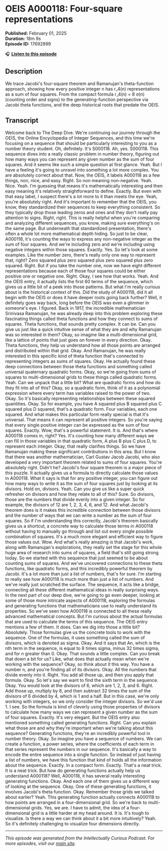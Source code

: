 # OEIS A000118: Four-square representations

**Published:** February 01, 2025  
**Duration:** 18m 9s  
**Episode ID:** 17692899

🎧 **[Listen to this episode](https://intellectuallycurious.buzzsprout.com/2529712/episodes/17692899-oeis-a000118-four-square-representations)**

## Description

We trace Jacobi's four-square theorem and Ramanujan's theta-function approach, showing how every positive integer n has r_4(n) representations as a sum of four squares. From the compact formula r_4(n) = 8 σ(n) (counting order and signs) to the generating-function perspective via Jacobi theta functions, and the deep historical roots that predate the OEIS.

## Transcript

Welcome back to The Deep Dive. We're continuing our journey through the OEIS, the Online Encyclopedia of Integer Sequences, and this time we're focusing on a sequence that should be particularly interesting to you as a number theory student. Oh, definitely. It's S000118. Ah, yes. S000118. This sequence dives into a really classic problem in number theory, figuring out how many ways you can represent any given number as the sum of four squares. And it seems like such a simple question at first glance. Yeah. But I have a feeling it's going to unravel into something a lot more complex. You are absolutely correct about that. Now, the OEIS, it labels A000118 as a few things, non, nice, and easy. Right. So non meaning non-negative. Yeah. Nice. Yeah. I'm guessing that means it's mathematically interesting and then easy meaning it's relatively straightforward to define. Exactly. But even with that easy label, I suspect there's a lot more to it than meets the eye. Yeah, you're absolutely right. And it's important to remember that the OEIS, you know, they standardized their sequences to keep everything consistent. So they typically drop those leading zeros and ones and they don't really pay attention to signs. Right, right. This is really helpful when you're comparing and analyzing different sequences, you know, making sure everything's on the same page. But underneath that standardized presentation, there's often a whole lot more mathematical depth hiding. So just to be clear, A000118, it's counting the ways to express any non-negative integer as the sum of four squares. And we're including zero and we're including using negative integers within those squares. Exactly. Yes. So let's look at some examples. Like the number zero, there's really only one way to represent that, right? Zero squared plus zero squared plus zero squared plus zero squared. Right. But if you take the number one, now we have eight different representations because each of those four squares could be either positive one or negative one. Right. Okay, I see how that works. Yeah. And the OEIS entry, it actually lists the first 60 terms of the sequence, which gives us a little bit of a peek into those patterns. But what I'm really curious about is the historical context of this. Did the study of A000118, did it all begin with the OEIS or does it have deeper roots going back further? Well, it definitely goes way back, long before the OEIS was even a glimmer in someone's eye. I figured. Back in 1917, the incredible mathematician Srinivasa Ramanujan, he was already deep into this problem exploring these fascinating things called theta functions and how they connect to sums of squares. Theta functions, that sounds pretty complex. It can be. Can you give us just like a quick intuitive sense of what they are and why Ramanujan was so interested in them? Okay, so imagine like a multi-dimensional grid, like a lattice of points that just goes on forever in every direction. Okay. Theta functions, they help us understand how all those points are arranged and distributed within that grid. Okay. And Ramanujan, he was really interested in this specific kind of theta function that's connected to representing integers as sums of squares. Okay. He actually found these deep connections between those theta functions and something called universal quaternary quadratic forms. Okay, so we're going from sums of squares to multi-dimensional grids to these things called quadratic forms. Yeah. Can we unpack that a little bit? What are quadratic forms and how do they fit into all of this? Okay, so a quadratic form, think of it as a polynomial expression where every term has variables raised to the power of two. Okay. So it's basically representing relationships between these squared quantities. Okay. So for example, you have A squared plus B squared plus C squared plus D squared, that's a quadratic form. Four variables, each one squared. And what makes this particular form really special is that it's universal. That means it can represent all positive integers. So you're saying that every single positive integer can be expressed as the sum of four squares. Exactly. Wow, that's a powerful statement. It is. And that's where A000118 comes in, right? Yes. It's counting how many different ways we can fill in those variables in that quadratic form, A plus B plus C plus D, to represent each integer. Okay, that really clarifies things. So we have Ramanujan making these significant contributions in this area. But I know that there was another mathematician, Carl Gustav Jacob Jacobi, who also developed a very important theorem related to sums of four squares. You're absolutely right. Didn't he? Jacobi's four square theorem is a major piece of this puzzle. It actually gives us a formula to directly calculate those values in A000118. What it says is that for any positive integer, you can figure out how many ways to write it as the sum of four squares just by looking at its divisors. Hold on, divisors. Yeah. Can you give us like a super quick refresher on divisors and how they relate to all of this? Sure. So divisors, those are the numbers that divide evenly into a given integer. So for example, the divisors of 12 are 1, 2, 3, 4, 6, and 12. And what Jacobi's theorem does is it makes this incredible connection between those divisors and the number of ways that we can write a number as the sum of four squares. So if I'm understanding this correctly, Jacobi's theorem basically gives us a shortcut, a concrete way to calculate those terms in A000118 without having to manually go through and list out every single possible combination of squares. It's a much more elegant and efficient way to figure those values out. Wow. And what's really amazing is that Jacobi's work, along with Ramanujan's explorations, they really set the stage for this whole huge area of research into sums of squares, a field that's still going strong today. So we started with this sequence that just seemed to be about counting sums of squares. And we've uncovered connections to these theta functions, like quadratic forms, and this incredibly powerful theorem by Jacobi. It's a lot more than just a list of numbers, that's for sure. I'm starting to really see how A000118 is much more than just a list of numbers. And we've really just scratched the surface. The sequence, it acts like a bridge, connecting all these different mathematical ideas in really surprising ways. In the next part of our deep dive, we're going to go even deeper, looking at some of those more intricate aspects of A000118, exploring the formulas and generating functions that mathematicians use to really understand its properties. So we've seen how A000118 is connected to all these really advanced mathematical concepts. But I'm curious about the actual formulas that are used to calculate the terms of this sequence. The OEIS entry mentions a few of them. It does. Can we dig into those a little bit? Absolutely. Those formulas give us the concrete tools to work with the sequence. One of the formulas, it uses something called the sum of divisors, which is denoted as sigma. Okay. And it says that An, which is the nth term in the sequence, is equal to 8 times sigma, minus 32 times sigma, and for n greater than 0. Okay. That sounds a little complex. Can you break that down a bit for us? Like, what does that actually mean when we're working with the sequence? Okay, so think about it this way. You have a number n, and you're finding all of its divisors. Okay. All the numbers that divide evenly into it. Right. You add all those up, and then you apply that formula. Okay. So let's say we want to find the sixth term in the sequence. Okay. You would look at the divisors of 6, which are 1, 2, 3, and 6. Right. Add those up, multiply by 8, and then subtract 32 times the sum of the divisors of 6 divided by 4, which is 1 and a half. But in this case, we're only working with integers, so we only consider the integer divisors. So we'd use 1. I see. So the formula is kind of cleverly using those properties of divisors to calculate how many ways we can represent a given number as the sum of four squares. Exactly. It's very elegant. But the OEIS entry also mentioned something called generating functions. Right. Can you explain what those are and why they're important when we're talking about this sequence? Generating functions, they're an incredibly powerful tool in number theory. Okay. So imagine you have a sequence of numbers. We can create a function, a power series, where the coefficients of each term in that series represent the numbers in our sequence. It's basically a way to encode the entire sequence into a single function. So instead of just having a list of numbers, we have this function that kind of holds all the information about the sequence. Exactly. In a compact form. Exactly. That's a neat trick. It is a neat trick. But how do generating functions actually help us understand A000118? Well, A000118, it has several really interesting generating functions. Okay. And each one of them gives us a different way of looking at the sequence. Okay. One of these generating functions, it involves Jacobi's theta function. Okay. Remember those grids we talked about earlier? Yeah. This generating function actually connects A000118 to how points are arranged in a four-dimensional grid. So we're back to multi-dimensional grids. Yes, we are. I have to admit, the idea of a four-dimensional grid is a little harder at my head around. It is. It's tough to visualize. Is there a way we can think about it a bit more intuitively? Yeah. So it's definitely challenging to visualize four dimensions directly.

---
*This episode was generated from the Intellectually Curious Podcast. For more episodes, visit our [main site](https://intellectuallycurious.buzzsprout.com).*
